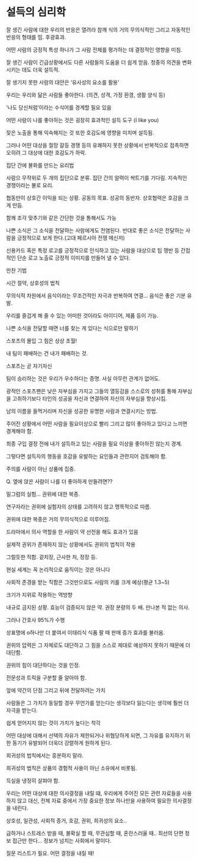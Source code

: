 # 설득의 심리학

잘 생긴 사람에 대한 우리의 반응은 열려라 참깨 식의 거의 무의식적인 그리고 자동적인 반응의 형태를 띰. 후광효과.

어떤 사람의 긍정적 특성 하나가 그 사람 전체를 평가하는 데 결정적인 영향을 미침.

잘 생긴 사람이 긴급상황에서도 다른 사람들의 도움을 더 쉽게 얻음. 청중의 의견을 변화시키는 데도 더욱 설득적.

잘 생기지 못한 사람의 대안은 ‘유사성의 요소를 활용’

우리는 우리와 닮은 사람들 좋아한다. (의견, 성격, 가정 환경, 생활 양식 등)

‘나도 당신처럼’이라는 수식어를 경계할 필요 있음

어떤 사람이 나를 좋아하는 것은 굉장히 효과적인 설득 도구 (I like you)

잦은 노출을 통해 익숙해지는 것 또한 호감도에 영향을 미치며 설득됨.

그러나 어떤 대상을 절망 갈등 경쟁 등의 유쾌하지 못한 상황에서 반복적으로 접촉하면 오히려 그 대상에 대한 호감도가 하락.

집단 간에 불화를 만드는 요리법

사람으 무작위로 두 개의 집단으로 분류. 집단 간의 알력이 싹트기를 기다림. 지속적인 경쟁이라는 불로 요리.

협동만이 상호간 이익을 되는 상황. 공동의 목표. 성공의 동반자. 상호협력은 호감을 크게 만듬.

함께 조각 맞추기와 같은 간단한 것을 통해서도 가능

나쁜 소식은 그 소식을 전달하는 사람에게도 전염된다. 반대로 좋은 소식은 전달하는 사람을 긍정적으로 보게 한다.(고대 페르시아 전쟁 메신저)

신용카드 혹은 특정 로고를 긍정적으로 인식하고 있는 사람을 대상으로 팁 쟁반 등 간접적인 단순 로고 노출로 긍정적 이미지를 만들어 낼 수 있다.

만찬 기법

시간 절약, 상호성의 법칙

무의식적 차원에서 음식이라는 무조건적인 자극과 반복하여 연결… 음식은 좋은 기분 유발.

우리를 즐겁게 해 줄 수 있는 어떠한 것이라도 아이디어, 제품 등이 가능.

나쁜 소식을 전달할 때면 너를 찾는 게 있다는 식으로만 말하기

스포츠의 몰입 그 힘은 상상 초월!

내 팀이 패배하는 건 내가 패배하는 것.

스포츠는 곧 자기자신

팀이 승리하는 것은 우리가 우수하다는 증명. 사실 아무런 관계가 없어도.

광적인 스포츠팬은 낮은 자부심을 가지고 그들의 열등감을 스스로의 성취를 통해 자부심을 고취하기보다 타인의 성공을 자신과 연결하여 자신의 자부심을 향상시킴.

남의 이름을 들먹거리며 자신을 성공한 유명한 사람과 연결시키는 방법.

주어진 상황에서 어떤 사람을 필요이상으로 빨리 그리고 많이 좋아하고 있다고 느끼면 경계해야 함.

최종 구입 결정 전에 내가 설득하고 있는 사람을 필요 이상을 좋아하진 않는지 경계.

그렇다면 설득자의 행동을 호감을 유발하는 요인들과 관련지어 검토해야 함.

주의를 사람이 아닌 상품에 집중.

Q. 옆에 앉은 사람이 나를 더 좋아하게 만들려면??

밀그럼의 실험… 권위에 대한 복종.

연구자라는 권위에 실험자의 상태를 고려하지 않고 맹목적으로 따름.

권위에 대한 복종은 거의 무의식적으로 이루어짐.

드라마에서 의사 역할을 한 사람이 약 선전을 해도 효과가 있음

실제적 권위가 존재하지 않는 상황에서도 권위의 법칙이 작용

그럴듯한 직함. 겉치장, 근사한 차, 정장  등.

현실 세계는 꼭 논리적으로 움직이는 것은 아니다

사회적 존경을 받는 직함은 그것만으로도 사람의 키를 크게 예상(평균 1.3~5)

크기가 지위로 작용하는 역방향

내규로 금지된 상황. 효능이 검증되지 않은 약. 권장 분량의 두 배. 만나본 적 없는 의사.

그러나 간호사 95%가 수행

상표명에 o하나만 더 붙여서 이태리식 식품 팔 때 판매 증가 효과를 불러옴.

권위의 압력은 그 자체로도 대단하고 그 힘을 스스로 제대로 예상하지 못하기 때문에 더 대단함.

권위의 힘이 대단하다는 것을 인정.

전문성과 트릭을 구분할 줄 알아야 함.

앞에 약간의 단점 그리고 뒤에 전달하려는 가치

사람들은 그 가치가 동일할 경우 무언가를 얻는다는 생각보다 잃는다는 생각에 훨씬 더 자극을 받는다.

쉽게 얻어지지 않는 것이 가치가 높다는 착각

어떤 대상에 대해서 선택의 자유가 제한되거나 위협당하게 되면, 그 자유를 유지하기 위한 동기가 유발되어 더욱더 강렬하게 원하게 된다.

희귀성의 법칙에서는 흥분하지 말라.

희귀성의 법칙은 상품의 경험적 사용이 아닌 소유에서 비롯됨.

득실을 냉정히 살펴야 함.

우리는 어떤 대상에 대한 의사결정을 내릴 떄, 우리에게 주어진 모든 관련 자료들을 사용하지 않고 대신, 전체 자료 중에서 가장 중요한 정보 하나만을 사용하여 필요한 의사결정을 내린다.

상호성, 일관성, 사회적 증거, 호감, 권위, 희귀성의 요소..

급하거나 스트레스 받을 때, 불확실 할 때, 무관심할 때, 혼란스러울 때.. 최선의 단편 정보 접근만 한다… 정보가 넘치는 사회에서 말이다.

질문 리스트가 필요. 어떤 결정을 내릴 때!